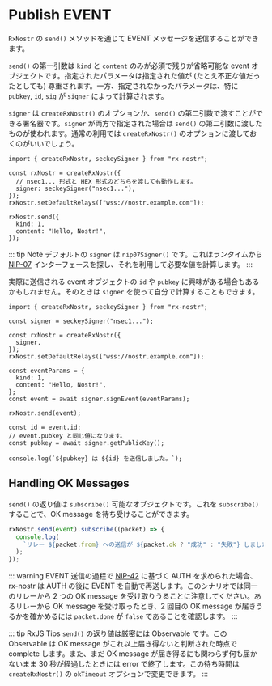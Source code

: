 # Publish EVENT

`RxNostr` の `send()` メソッドを通じて EVENT メッセージを送信することができます。

`send()` の第一引数は `kind` と `content` のみが必須で残りが省略可能な event オブジェクトです。指定されたパラメータは指定された値が (たとえ不正な値だったとしても) 尊重されます。一方、指定されなかったパラメータは、特に `pubkey`, `id`, `sig` が `signer` によって計算されます。

`signer` は `createRxNostr()` のオプションか、`send()` の第二引数で渡すことができる署名器です。`signer` が両方で指定された場合は `send()` の第二引数に渡したものが使われます。通常の利用では `createRxNostr()` のオプションに渡しておくのがいいでしょう。

```ts:line-numbers
import { createRxNostr, seckeySigner } from "rx-nostr";

const rxNostr = createRxNostr({
  // nsec1... 形式と HEX 形式のどちらを渡しても動作します。
  signer: seckeySigner("nsec1..."),
});
rxNostr.setDefaultRelays(["wss://nostr.example.com"]);

rxNostr.send({
  kind: 1,
  content: "Hello, Nostr!",
});
```

::: tip Note
デフォルトの `signer` は `nip07Signer()` です。これはランタイムから [NIP-07](https://github.com/nostr-protocol/nips/blob/master/07.md) インターフェースを探し、それを利用して必要な値を計算します。
:::

実際に送信される event オブジェクトの `id` や `pubkey` に興味がある場合もあるかもしれません。そのときは `signer` を使って自分で計算することもできます。

```ts:line-numbers
import { createRxNostr, seckeySigner } from "rx-nostr";

const signer = seckeySigner("nsec1...");

const rxNostr = createRxNostr({
  signer,
});
rxNostr.setDefaultRelays(["wss://nostr.example.com"]);

const eventParams = {
  kind: 1,
  content: "Hello, Nostr!",
};
const event = await signer.signEvent(eventParams);

rxNostr.send(event);

const id = event.id;
// event.pubkey と同じ値になります。
const pubkey = await signer.getPublicKey();

console.log(`${pubkey} は ${id} を送信しました。`);
```

## Handling OK Messages

`send()` の返り値は `subscribe()` 可能なオブジェクトです。これを `subscribe()` することで、OK message を待ち受けることができます。

```ts
rxNostr.send(event).subscribe((packet) => {
  console.log(
    `リレー ${packet.from} への送信が ${packet.ok ? "成功" : "失敗"} しました。`
  );
});
```

::: warning
EVENT 送信の過程で [NIP-42](https://github.com/nostr-protocol/nips/blob/master/42.md) に基づく AUTH を求められた場合、rx-nostr は AUTH の後に EVENT を自動で再送します。このシナリオでは同一のリレーから 2 つの OK message を受け取りうることに注意してください。あるリレーから OK message を受け取ったとき、2 回目の OK message が届きうるかを確かめるには `packet.done` が `false` であることを確認します。
:::

::: tip RxJS Tips
`send()` の返り値は厳密には Observable です。この Observable は OK message がこれ以上届き得ないと判断された時点で complete します。また、まだ OK message が届き得るにも関わらず何も届かないまま 30 秒が経過したときには error で終了します。この待ち時間は `createRxNostr()` の `okTimeout` オプションで変更できます。
:::
